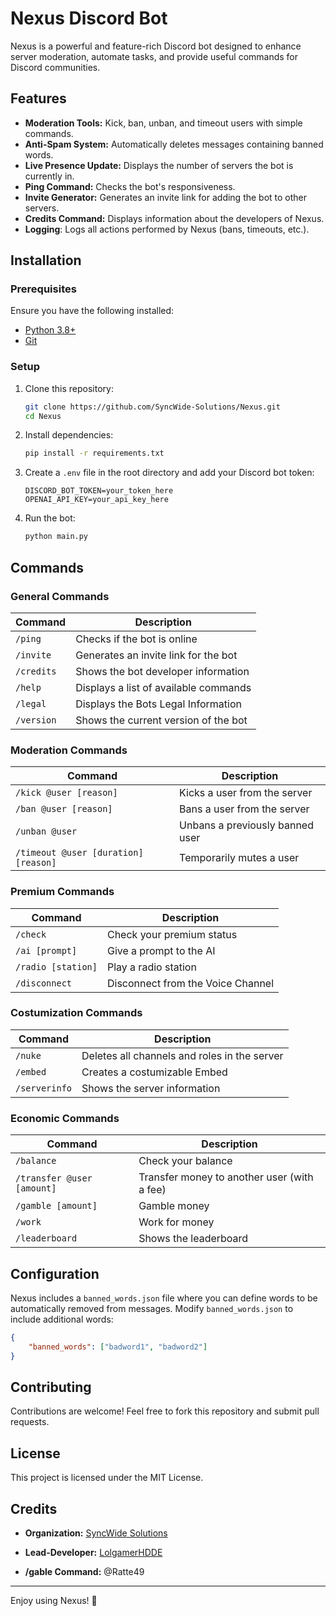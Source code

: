 # Nexus Discord Bot

Nexus is a powerful and feature-rich Discord bot designed to enhance server moderation, automate tasks, and provide useful commands for Discord communities.

## Features
- **Moderation Tools:** Kick, ban, unban, and timeout users with simple commands.
- **Anti-Spam System:** Automatically deletes messages containing banned words.
- **Live Presence Update:** Displays the number of servers the bot is currently in.
- **Ping Command:** Checks the bot's responsiveness.
- **Invite Generator:** Generates an invite link for adding the bot to other servers.
- **Credits Command:** Displays information about the developers of Nexus.
- **Logging**: Logs all actions performed by Nexus (bans, timeouts, etc.).

## Installation
### Prerequisites
Ensure you have the following installed:
- [Python 3.8+](https://www.python.org/downloads/)
- [Git](https://git-scm.com/downloads)

### Setup
1. Clone this repository:
   ```bash
   git clone https://github.com/SyncWide-Solutions/Nexus.git
   cd Nexus
   ```
2. Install dependencies:
   ```bash
   pip install -r requirements.txt
   ```
3. Create a `.env` file in the root directory and add your Discord bot token:
   ```
   DISCORD_BOT_TOKEN=your_token_here
   OPENAI_API_KEY=your_api_key_here
   ```
4. Run the bot:
   ```bash
   python main.py
   ```

## Commands
### General Commands
| Command  | Description |
|----------|-------------|
| `/ping` | Checks if the bot is online |
| `/invite` | Generates an invite link for the bot |
| `/credits` | Shows the bot developer information |
| `/help` | Displays a list of available commands |
| `/legal` | Displays the Bots Legal Information |
| `/version` | Shows the current version of the bot |

### Moderation Commands
| Command  | Description |
|----------|-------------|
| `/kick @user [reason]` | Kicks a user from the server |
| `/ban @user [reason]` | Bans a user from the server |
| `/unban @user` | Unbans a previously banned user |
| `/timeout @user [duration] [reason]` | Temporarily mutes a user |

### Premium Commands
| Command  | Description |
|----------|-------------|
| `/check` | Check your premium status |
| `/ai [prompt]` | Give a prompt to the AI |
| `/radio [station]` | Play a radio station |
| `/disconnect` | Disconnect from the Voice Channel |

### Costumization Commands
| Command  | Description |
|----------|-------------|
| `/nuke` | Deletes all channels and roles in the server |
| `/embed` | Creates a costumizable Embed |
| `/serverinfo` | Shows the server information |

### Economic Commands
| Command  | Description |
|----------|-------------|
| `/balance` | Check your balance |
| `/transfer @user [amount]` | Transfer money to another user (with a fee) |
| `/gamble [amount]` | Gamble money |
| `/work` | Work for money |
| `/leaderboard` | Shows the leaderboard |

## Configuration
Nexus includes a `banned_words.json` file where you can define words to be automatically removed from messages.
Modify `banned_words.json` to include additional words:
```json
{
    "banned_words": ["badword1", "badword2"]
}
```

## Contributing
Contributions are welcome! Feel free to fork this repository and submit pull requests.

## License
This project is licensed under the MIT License.

## Credits
- **Organization:** [SyncWide Solutions](https://github.com/SyncWide-Solutions)
- **Lead-Developer:** [LolgamerHDDE](https://github.com/LolgamerHDDE)

- **/gable Command:** @Ratte49

---
Enjoy using Nexus! 🚀

